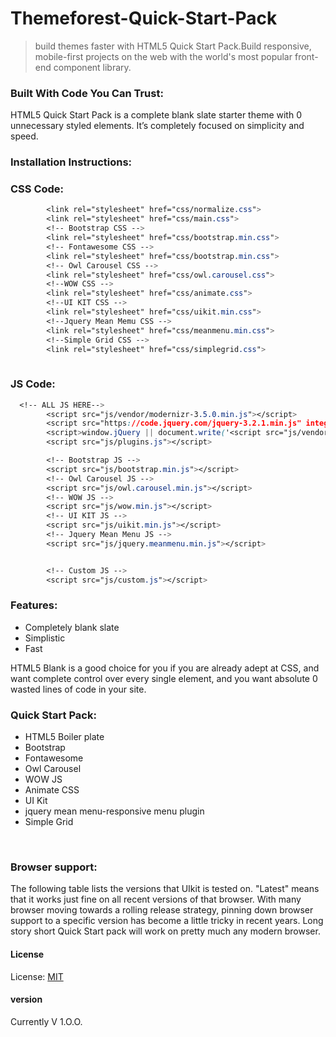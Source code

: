 # Themeforest-Quick-Start-Pack
 > build themes faster with HTML5 Quick Start Pack.Build responsive, mobile-first projects on the web with the world's most popular front-end component library.


### Built With Code You Can Trust:

HTML5 Quick Start Pack is a complete blank slate starter theme with 0 unnecessary styled elements. 
It’s completely focused on simplicity and speed.


### Installation Instructions:


### CSS Code:


```css
        <link rel="stylesheet" href="css/normalize.css">
        <link rel="stylesheet" href="css/main.css">
        <!-- Bootstrap CSS -->
        <link rel="stylesheet" href="css/bootstrap.min.css">
        <!-- Fontawesome CSS -->
        <link rel="stylesheet" href="css/bootstrap.min.css">
        <!-- Owl Carousel CSS -->
        <link rel="stylesheet" href="css/owl.carousel.css">
        <!--WOW CSS -->
        <link rel="stylesheet" href="css/animate.css">
        <!--UI KIT CSS -->
        <link rel="stylesheet" href="css/uikit.min.css">
        <!--Jquery Mean Memu CSS -->
        <link rel="stylesheet" href="css/meanmenu.min.css">
        <!--Simple Grid CSS -->
        <link rel="stylesheet" href="css/simplegrid.css">
        
```

### JS Code:
```css
  <!-- ALL JS HERE-->
        <script src="js/vendor/modernizr-3.5.0.min.js"></script>
        <script src="https://code.jquery.com/jquery-3.2.1.min.js" integrity="sha256-hwg4gsxgFZhOsEEamdOYGBf13FyQuiTwlAQgxVSNgt4=" crossorigin="anonymous"></script>
        <script>window.jQuery || document.write('<script src="js/vendor/jquery-3.2.1.min.js"><\/script>')</script>
        <script src="js/plugins.js"></script>

        <!-- Bootstrap JS -->
        <script src="js/bootstrap.min.js"></script>
        <!-- Owl Carousel JS -->
        <script src="js/owl.carousel.min.js"></script>
        <!-- WOW JS -->
        <script src="js/wow.min.js"></script>
        <!-- UI KIT JS -->
        <script src="js/uikit.min.js"></script>
        <!-- Jquery Mean Menu JS -->
        <script src="js/jquery.meanmenu.min.js"></script>


        <!-- Custom JS -->
        <script src="js/custom.js"></script>

```
### Features:

<ul>
  <li> Completely blank slate</li>
  <li>Simplistic</li>
  <li>Fast</li>
</ul>
   
    
    

HTML5 Blank is a good choice for you if you are already adept at CSS, and want complete control over every single element, 
and you want absolute 0 wasted lines of code in your site.


### Quick Start Pack:


<ul>
    <li>HTML5 Boiler plate</li>
    <li>Bootstrap</li>
    <li>Fontawesome</li>
    <li>Owl Carousel</li>
    <li>WOW JS</li>
    <li>Animate CSS</li>
    <li>UI Kit</li>
    <li>jquery mean menu-responsive menu plugin</li>
    <li>Simple Grid</li>
</ul>

</br>

### Browser support: 

The following table lists the versions that UIkit is tested on. "Latest" means that it works just fine on all recent versions of that browser. With many browser moving towards a rolling release strategy, pinning down browser support to a specific version has become a little tricky in recent years. Long story short Quick Start pack will work on pretty much any modern browser.</br>

#### License

License:   [MIT](https://www.subrata.me)


#### version

Currently V 1.O.O.

